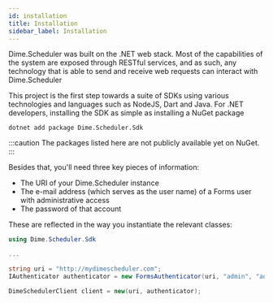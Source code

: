 ```yaml
---
id: installation
title: Installation
sidebar_label: Installation
---
```


Dime.Scheduler was built on the .NET web stack. Most of the capabilities of the system are exposed through RESTful services, and as such, any technology that is able to send and receive web requests can interact with Dime.Scheduler

This project is the first step towards a suite of SDKs using various technologies and languages such as NodeJS, Dart and Java. For .NET developers, installing the SDK as simple as installing a NuGet package

`dotnet add package Dime.Scheduler.Sdk`

:::caution
The packages listed here are not publicly available yet on NuGet.
:::

Besides that, you'll need three key pieces of information:
- The URI of your Dime.Scheduler instance
- The e-mail address (which serves as the user name) of a Forms user with administrative access
- The password of that account

These are reflected in the way you instantiate the relevant classes:

```cs
using Dime.Scheduler.Sdk

...

string uri = "http://mydimescheduler.com";
IAuthenticator authenticator = new FormsAuthenticator(uri, "admin", "admin");

DimeSchedulerClient client = new(uri, authenticator);
```